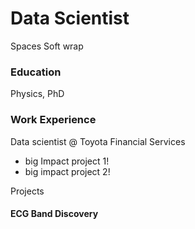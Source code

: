 # Data Scientist
Spaces
Soft wrap
### Education
Physics, PhD
### Work Experience
Data scientist @ Toyota Financial Services
- big Impact project 1!
- big impact project 2!
  
Projects
#### ECG Band Discovery
